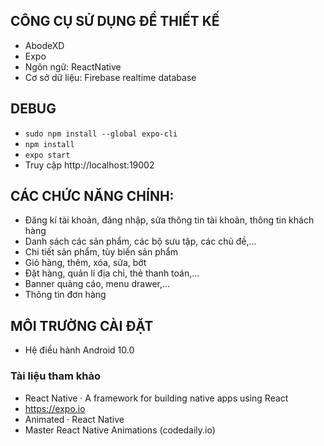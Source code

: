 ## CÔNG CỤ SỬ DỤNG ĐỂ THIẾT KẾ
  - AbodeXD
  - Expo
  - Ngôn ngữ: ReactNative
  - Cơ sở dữ liệu: Firebase realtime database

 ## DEBUG
  - `sudo npm install --global expo-cli`
  - `npm install`
  - `expo start`
  - Truy cập http://localhost:19002

 ## CÁC CHỨC NĂNG CHÍNH:
  - Đăng kí tài khoản, đăng nhập, sửa thông tin tài khoản, thông tin khách hàng
  - Danh sách các sản phẩm, các bộ sưu tập, các chủ đề,...
  - Chi tiết sản phẩm, tùy biến sản phẩm
  - Giỏ hàng, thêm, xóa, sửa, bớt
  - Đặt hàng, quản lí địa chỉ, thẻ thanh toán,...
  - Banner quảng cáo, menu drawer,...
  - Thông tin đơn hàng
 ## MÔI TRƯỜNG CÀI ĐẶT
 - Hệ điều hành Android 10.0
 ### Tài liệu tham khảo
  - React Native · A framework for building native apps using React
  - https://expo.io
  - Animated · React Native
  - Master React Native Animations (codedaily.io)

 
 
 
 




